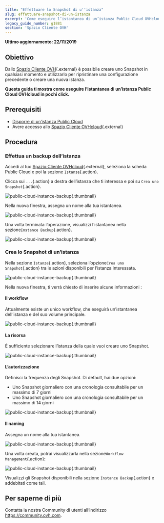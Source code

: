 ```yaml
---
title: "Effettuare lo Snapshot di u''istanza"
slug: effettuare-snapshot-di-un-istanza
excerpt: 'Come eseguire l’istantanea di un’istanza Public Cloud OVHcloud'
legacy_guide_number: g1881
section: 'Spazio Cliente OVH'
---
```


**Ultimo aggiornamento: 22/11/2019**

## Obiettivo

Dallo [Spazio Cliente OVH](https://www.ovh.com/auth/?action=gotomanager){.external} è possibile creare uno Snapshot in qualsiasi momento e utilizzarlo per ripristinare una configurazione precedente o creare una nuova istanza.

**Questa guida ti mostra come eseguire l’istantanea di un’istanza Public Cloud OVHcloud in pochi click.**

## Prerequisiti

- [Disporre di un’istanza Public Cloud](https://docs.ovh.com/it/public-cloud/crea_unistanza_dallo_spazio_cliente_ovh/)
- Avere accesso allo [Spazio Cliente OVHcloud](https://www.ovh.com/auth/?action=gotomanager){.external}

## Procedura

### Effettua un backup dell’istanza

Accedi al tuo [Spazio Cliente OVHcloud](https://www.ovh.com/auth/?action=gotomanager){.external}, seleziona la scheda Public Cloud e poi la sezione `Istanze`{.action}.

Clicca sui `...`{.action} a destra dell’istanza che ti interessa e poi su `Crea uno Snapshot`{.action}.

![public-cloud-instance-backup](images/createbackup1.png){.thumbnail}

Nella nuova finestra, assegna un nome alla tua istantanea.

![public-cloud-instance-backup](images/createbackup2.png){.thumbnail}

Una volta terminata l’operazione, visualizzi l’istantanea nella sezione`Instance Backup`{.action}.

![public-cloud-instance-backup](images/createbackup3.png){.thumbnail}

### Crea lo Snapshot di un’istanza

Nella sezione `Istanze`{.action}, seleziona l’opzione`Crea uno Snapshot`{.action} tra le azioni disponibili per l’istanza interessata.

![public-cloud-instance-backup](images/createbackup4.png){.thumbnail}

Nella nuova finestra, ti verrà chiesto di inserire alcune informazioni :

#### **Il workflow** 

Attualmente esiste un unico workflow, che eseguirà un’istantanea dell’istanza e del suo volume principale.

![public-cloud-instance-backup](images/createbackup5.png){.thumbnail}

#### **La risorsa** 

È sufficiente selezionare l’istanza della quale vuoi creare uno Snapshot.

![public-cloud-instance-backup](images/createbackup6.png){.thumbnail}

#### **L’autorizzazione** 

Definisci la frequenza degli Snapshot. Di default, hai due opzioni:

* Uno Snapshot giornaliero con una cronologia consultabile per un massimo di 7 giorni 
* Uno Snapshot giornaliero con una cronologia consultabile per un massimo di 14 giorni

![public-cloud-instance-backup](images/createbackup7.png){.thumbnail}

    
#### **Il naming** 

Assegna un nome alla tua istantanea.
 
![public-cloud-instance-backup](images/createbackup8.png){.thumbnail}

Una volta creata, potrai visualizzarla nella sezione`Workflow Management`{.action}:

![public-cloud-instance-backup](images/createbackup9.png){.thumbnail}

Visualizzi gli Snapshot disponibili nella sezione `Instance Backup`{.action} e addebitati come tali.


## Per saperne di più

Contatta la nostra Community di utenti all’indirizzo <https://community.ovh.com>.